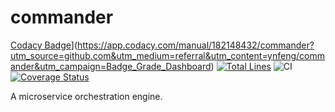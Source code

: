 # commander

[Codacy Badge](https://api.codacy.com/project/badge/Grade/6d05cac8cf2c4185bfc5568a9b0d14f4)](https://app.codacy.com/manual/182148432/commander?utm_source=github.com&utm_medium=referral&utm_content=ynfeng/commander&utm_campaign=Badge_Grade_Dashboard)
[![Total Lines](https://tokei.rs/b1/github/ynfeng/commander?category=lines)](https://github.com/ynfeng/commander) 
![CI](https://github.com/ynfeng/commander/workflows/CI/badge.svg) [![Coverage Status](https://coveralls.io/repos/github/ynfeng/commander/badge.svg?branch=master)](https://coveralls.io/github/ynfeng/commander?branch=master)

A microservice orchestration engine.
